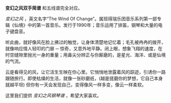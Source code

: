

**变幻之风双手简谱** 和五线谱完全对应。

_变幻之风_ ，英文名字“The Wind Of
Change”。属班得瑞乐团音乐系列第一部专辑《仙境》中的第一首音乐。发行于1990年；音乐运用了排笛，钢琴和大量的电子键盘音。

听此曲，就好像风在脸上拂过的触觉，让身体清楚地记忆着；毛孔被冉冉的拨开，就像响应情人轻叩的门扉 ─
惊奇，又意外地平静。闭上眼，想象飞翔的速度，在时空缝隙里抛光一身的重量；用鼻尖分辨正与你厮磨的，是星光、海洋、或是仙境的气流。

云是看得见的风，让它活生生映在你心里。它悄悄地泄露着风的踪迹，引诱你一路跟随旅行。即使枯燥的生活，就像一张砂磨纸，(越是搓磨你的梦想，它自己本身就越平坦)
但你有一天会发现自己，变得像风一样多变，像云一样柔软。

这里我们提供 _变幻之风钢琴谱_ ，希望大家喜欢。

